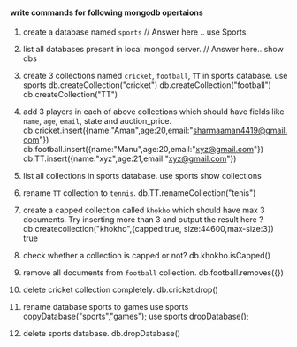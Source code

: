 #### write commands for following mongodb opertaions

1. create a database named `sports`
// Answer here ..
 use Sports

2. list all databases present in local mongod server.
// Answer here..
 show dbs

3. create 3 collections named `cricket`, `football`, `TT` in sports database.
use sports
db.createCollection("cricket")
db.createCollection("football")
db.createCollection("TT")

4. add 3 players in each of above collections which should have fields like `name`, `age`, `email`, state and auction_price.
db.cricket.insert({name:"Aman",age:20,email:"sharmaaman4419@gmail.com"})
db.football.insert({name:"Manu",age:20,email:"xyz@gmail.com"})
db.TT.insert({name:"xyz",age:21,email:"xyz@gmail.com"})

5. list all collections in sports database.
use sports
show collections

6. rename `TT` collection to `tennis`.
db.TT.renameCollection("tenis")

7. create a capped collection called `khokho` which should have max 3 documents.
  Try inserting more than 3 and output the result here ?
db.createcollection("khokho",{capped:true, size:44600,max-size:3})
true

8. check whether a collection is capped or not?
db.khokho.isCapped()

9. remove all documents from `football` collection.
db.football.removes({})

10. delete cricket collection completely.
db.cricket.drop()

11. rename database sports to games
use sports
copyDatabase("sports","games");
use sports
dropDatabase();
12. delete sports database. 
db.dropDatabase()